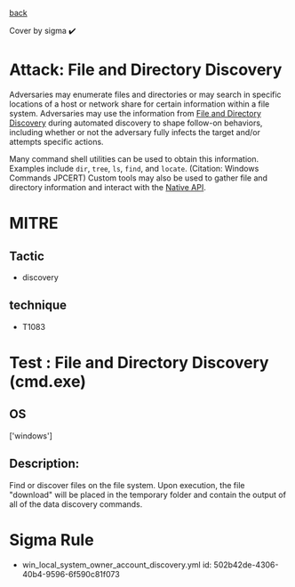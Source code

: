 [back](../index.md)

Cover by sigma :heavy_check_mark: 

# Attack: File and Directory Discovery

 Adversaries may enumerate files and directories or may search in specific locations of a host or network share for certain information within a file system. Adversaries may use the information from [File and Directory Discovery](https://attack.mitre.org/techniques/T1083) during automated discovery to shape follow-on behaviors, including whether or not the adversary fully infects the target and/or attempts specific actions.

Many command shell utilities can be used to obtain this information. Examples include <code>dir</code>, <code>tree</code>, <code>ls</code>, <code>find</code>, and <code>locate</code>. (Citation: Windows Commands JPCERT) Custom tools may also be used to gather file and directory information and interact with the [Native API](https://attack.mitre.org/techniques/T1106).

# MITRE
## Tactic
  - discovery

## technique
  - T1083

# Test : File and Directory Discovery (cmd.exe)

## OS

 ['windows']

## Description:

 Find or discover files on the file system.  Upon execution, the file "download" will be placed in the temporary folder and contain the output of
all of the data discovery commands.


# Sigma Rule
 - win_local_system_owner_account_discovery.yml id: 502b42de-4306-40b4-9596-6f590c81f073

